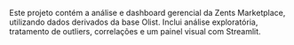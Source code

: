 Este projeto contém a análise e dashboard gerencial da Zents Marketplace, utilizando dados derivados da base Olist.
Inclui análise exploratória, tratamento de outliers, correlações e um painel visual com Streamlit.
